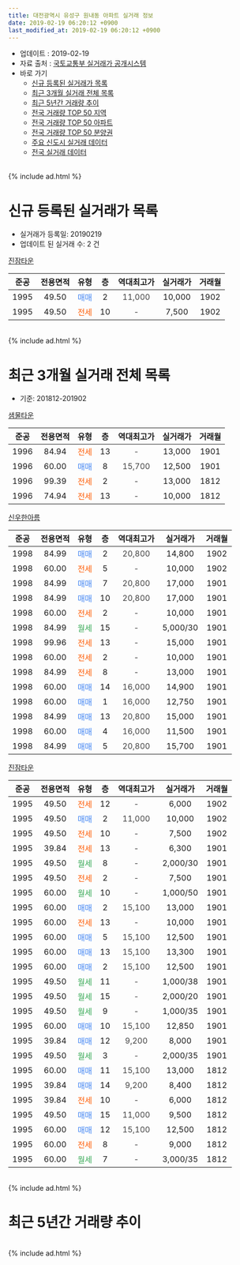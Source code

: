 ```yaml
---
title: 대전광역시 유성구 원내동 아파트 실거래 정보
date: 2019-02-19 06:20:12 +0900
last_modified_at: 2019-02-19 06:20:12 +0900
---
```


* 업데이트 : 2019-02-19
* 자료 출처 : [국토교통부 실거래가 공개시스템](http://rt.molit.go.kr)
* 바로 가기
    * [신규 등록된 실거래가 목록](#신규-등록된-실거래가-목록)
    * [최근 3개월 실거래 전체 목록](#최근-3개월-실거래-전체-목록)
    * [최근 5년간 거래량 추이](#최근-5년간-거래량-추이)
    * [전국 거래량 TOP 50 지역](https://ayogom.github.io/apt-trade-info/최근-3개월-전국에서-가장-거래가-많이-발생한-지역)
    * [전국 거래량 TOP 50 아파트](https://ayogom.github.io/apt-trade-info/최근-3개월-전국에서-가장-거래가-많이-발생한-아파트)
    * [전국 거래량 TOP 50 분양권](https://ayogom.github.io/apt-trade-info/최근-3개월-전국에서-가장-거래가-많이-발생한-분양권)
    * [주요 신도시 실거래 데이터](https://ayogom.github.io/apt-trade-info/주요-신도시)
    * [전국 실거래 데이터](https://ayogom.github.io/apt-trade-info/전국)
<br>
{% include ad.html %}
<br>

# 신규 등록된 실거래가 목록
* 실거래가 등록일: 20190219
* 업데이트 된 실거래 수: 2 건


[진잠타운](https://search.naver.com/search.naver?query=%EB%8C%80%EC%A0%84%EA%B4%91%EC%97%AD%EC%8B%9C+%EC%9C%A0%EC%84%B1%EA%B5%AC+%EC%9B%90%EB%82%B4%EB%8F%99+%EC%A7%84%EC%9E%A0%ED%83%80%EC%9A%B4)

|준공|전용면적|유형|층|역대최고가|실거래가|거래월|
|:---:|:---:|:---:|:---:|:---:|:---:|:---:|
|1995|49.50|<span style="color:#4285f3">매매</span>|2|<span style="color:#444444">11,000</span>|10,000|1902|
|1995|49.50|<span style="color:#ff5a00">전세</span>|10|<span style="color:#444444">-</span>|7,500|1902|


<br>
{% include ad.html %}
<br>

# 최근 3개월 실거래 전체 목록
* 기준: 201812-201902


[샘물타운](https://search.naver.com/search.naver?query=%EB%8C%80%EC%A0%84%EA%B4%91%EC%97%AD%EC%8B%9C+%EC%9C%A0%EC%84%B1%EA%B5%AC+%EC%9B%90%EB%82%B4%EB%8F%99+%EC%83%98%EB%AC%BC%ED%83%80%EC%9A%B4)

|준공|전용면적|유형|층|역대최고가|실거래가|거래월|
|:---:|:---:|:---:|:---:|:---:|:---:|:---:|
|1996|84.94|<span style="color:#ff5a00">전세</span>|13|<span style="color:#444444">-</span>|13,000|1901|
|1996|60.00|<span style="color:#4285f3">매매</span>|8|<span style="color:#444444">15,700</span>|12,500|1901|
|1996|99.39|<span style="color:#ff5a00">전세</span>|2|<span style="color:#444444">-</span>|13,000|1812|
|1996|74.94|<span style="color:#ff5a00">전세</span>|13|<span style="color:#444444">-</span>|10,000|1812|

[신우한아름](https://search.naver.com/search.naver?query=%EB%8C%80%EC%A0%84%EA%B4%91%EC%97%AD%EC%8B%9C+%EC%9C%A0%EC%84%B1%EA%B5%AC+%EC%9B%90%EB%82%B4%EB%8F%99+%EC%8B%A0%EC%9A%B0%ED%95%9C%EC%95%84%EB%A6%84)

|준공|전용면적|유형|층|역대최고가|실거래가|거래월|
|:---:|:---:|:---:|:---:|:---:|:---:|:---:|
|1998|84.99|<span style="color:#4285f3">매매</span>|2|<span style="color:#444444">20,800</span>|14,800|1902|
|1998|60.00|<span style="color:#ff5a00">전세</span>|5|<span style="color:#444444">-</span>|10,000|1902|
|1998|84.99|<span style="color:#4285f3">매매</span>|7|<span style="color:#444444">20,800</span>|17,000|1901|
|1998|84.99|<span style="color:#4285f3">매매</span>|10|<span style="color:#444444">20,800</span>|17,000|1901|
|1998|60.00|<span style="color:#ff5a00">전세</span>|2|<span style="color:#444444">-</span>|10,000|1901|
|1998|84.99|<span style="color:#34a853">월세</span>|15|<span style="color:#444444">-</span>|5,000/30|1901|
|1998|99.96|<span style="color:#ff5a00">전세</span>|13|<span style="color:#444444">-</span>|15,000|1901|
|1998|60.00|<span style="color:#ff5a00">전세</span>|2|<span style="color:#444444">-</span>|10,000|1901|
|1998|84.99|<span style="color:#ff5a00">전세</span>|8|<span style="color:#444444">-</span>|13,000|1901|
|1998|60.00|<span style="color:#4285f3">매매</span>|14|<span style="color:#444444">16,000</span>|14,900|1901|
|1998|60.00|<span style="color:#4285f3">매매</span>|1|<span style="color:#444444">16,000</span>|12,750|1901|
|1998|84.99|<span style="color:#4285f3">매매</span>|13|<span style="color:#444444">20,800</span>|15,000|1901|
|1998|60.00|<span style="color:#4285f3">매매</span>|4|<span style="color:#444444">16,000</span>|11,500|1901|
|1998|84.99|<span style="color:#4285f3">매매</span>|5|<span style="color:#444444">20,800</span>|15,700|1901|

[진잠타운](https://search.naver.com/search.naver?query=%EB%8C%80%EC%A0%84%EA%B4%91%EC%97%AD%EC%8B%9C+%EC%9C%A0%EC%84%B1%EA%B5%AC+%EC%9B%90%EB%82%B4%EB%8F%99+%EC%A7%84%EC%9E%A0%ED%83%80%EC%9A%B4)

|준공|전용면적|유형|층|역대최고가|실거래가|거래월|
|:---:|:---:|:---:|:---:|:---:|:---:|:---:|
|1995|49.50|<span style="color:#ff5a00">전세</span>|12|<span style="color:#444444">-</span>|6,000|1902|
|1995|49.50|<span style="color:#4285f3">매매</span>|2|<span style="color:#444444">11,000</span>|10,000|1902|
|1995|49.50|<span style="color:#ff5a00">전세</span>|10|<span style="color:#444444">-</span>|7,500|1902|
|1995|39.84|<span style="color:#ff5a00">전세</span>|13|<span style="color:#444444">-</span>|6,300|1901|
|1995|49.50|<span style="color:#34a853">월세</span>|8|<span style="color:#444444">-</span>|2,000/30|1901|
|1995|49.50|<span style="color:#ff5a00">전세</span>|2|<span style="color:#444444">-</span>|7,500|1901|
|1995|60.00|<span style="color:#34a853">월세</span>|10|<span style="color:#444444">-</span>|1,000/50|1901|
|1995|60.00|<span style="color:#4285f3">매매</span>|2|<span style="color:#444444">15,100</span>|13,000|1901|
|1995|60.00|<span style="color:#ff5a00">전세</span>|13|<span style="color:#444444">-</span>|10,000|1901|
|1995|60.00|<span style="color:#4285f3">매매</span>|5|<span style="color:#444444">15,100</span>|12,500|1901|
|1995|60.00|<span style="color:#4285f3">매매</span>|13|<span style="color:#444444">15,100</span>|13,300|1901|
|1995|60.00|<span style="color:#4285f3">매매</span>|2|<span style="color:#444444">15,100</span>|12,500|1901|
|1995|49.50|<span style="color:#34a853">월세</span>|11|<span style="color:#444444">-</span>|1,000/38|1901|
|1995|49.50|<span style="color:#34a853">월세</span>|15|<span style="color:#444444">-</span>|2,000/20|1901|
|1995|49.50|<span style="color:#34a853">월세</span>|9|<span style="color:#444444">-</span>|1,000/35|1901|
|1995|60.00|<span style="color:#4285f3">매매</span>|10|<span style="color:#444444">15,100</span>|12,850|1901|
|1995|39.84|<span style="color:#4285f3">매매</span>|12|<span style="color:#444444">9,200</span>|8,000|1901|
|1995|49.50|<span style="color:#34a853">월세</span>|3|<span style="color:#444444">-</span>|2,000/35|1901|
|1995|60.00|<span style="color:#4285f3">매매</span>|11|<span style="color:#444444">15,100</span>|13,000|1812|
|1995|39.84|<span style="color:#4285f3">매매</span>|14|<span style="color:#444444">9,200</span>|8,400|1812|
|1995|39.84|<span style="color:#ff5a00">전세</span>|10|<span style="color:#444444">-</span>|6,000|1812|
|1995|49.50|<span style="color:#4285f3">매매</span>|15|<span style="color:#444444">11,000</span>|9,500|1812|
|1995|60.00|<span style="color:#4285f3">매매</span>|12|<span style="color:#444444">15,100</span>|12,500|1812|
|1995|60.00|<span style="color:#ff5a00">전세</span>|8|<span style="color:#444444">-</span>|9,000|1812|
|1995|60.00|<span style="color:#34a853">월세</span>|7|<span style="color:#444444">-</span>|3,000/35|1812|


<br>
{% include ad.html %}
<br>

# 최근 5년간 거래량 추이


<div style="width:100%;">
    <canvas id="deal_progress" height="200"></canvas>
</div>

<script>
new Chart(document.getElementById("deal_progress"), {
    type: 'line',
    data: {
        labels: ['201402','201403','201404','201405','201406','201407','201408','201409','201410','201411','201412','201501','201502','201503','201504','201505','201506','201507','201508','201509','201510','201511','201512','201601','201602','201603','201604','201605','201606','201607','201608','201609','201610','201611','201612','201701','201702','201703','201704','201705','201706','201707','201708','201709','201710','201711','201712','201801','201802','201803','201804','201805','201806','201807','201808','201809','201810','201811','201812','201901','201902'],
        datasets: [{
            label: '매매',
            pointRadius: 1,
            data: [26, 27, 11, 19, 6, 16, 7, 18, 16, 10, 14, 14, 17, 33, 32, 9, 13, 9, 12, 18, 18, 11, 9, 15, 21, 11, 16, 9, 14, 14, 13, 20, 34, 24, 19, 10, 15, 18, 14, 26, 13, 10, 9, 13, 17, 13, 17, 16, 17, 14, 16, 14, 9, 7, 10, 12, 16, 7, 4, 14, 2],
            borderColor: "rgba(255, 201, 14, 1)",
            backgroundColor: "rgba(255, 201, 14, 0.5)",
            fill: false,
            lineTension: 0
        },{
            label: '전월세',
            pointRadius: 1,
            data: [17, 19, 14, 11, 11, 9, 11, 14, 13, 11, 14, 15, 16, 27, 9, 9, 13, 7, 17, 10, 18, 5, 9, 7, 13, 11, 14, 7, 10, 14, 18, 13, 13, 17, 7, 8, 18, 10, 11, 9, 7, 15, 3, 11, 10, 9, 15, 12, 7, 10, 7, 11, 14, 10, 7, 6, 12, 8, 5, 15, 3],
            borderColor: "rgba(0, 141, 185, 1)",
            backgroundColor: "rgba(0, 141, 185, 0.5)",
            fill: false,
            lineTension: 0
        }
        ]
    },
    options: {
        responsive: true,
        title: {
            display: false
        },
        tooltips: {
            mode: 'index',
            intersect: false
        },
        hover: {
            mode: 'nearest',
            intersect: true
        },
        scales: {
            xAxes: [{
                display: true,
                scaleLabel: {
                    display: true,
                    labelString: '년/월'
                }
            }],
            yAxes: [{
                display: true,
                ticks: {
                    suggestedMin: 0,
                },
                scaleLabel: {
                    display: true,
                    labelString: '실거래 수'
                }
            }]
        }
    }
});

</script>


<br>
{% include ad.html %}
<br>

